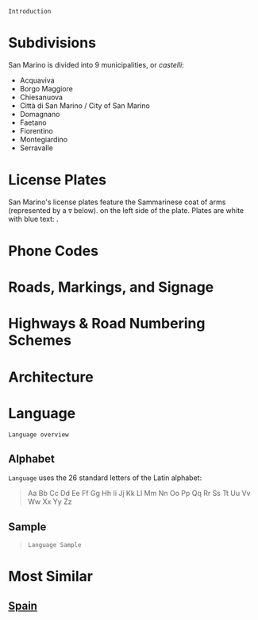 `Introduction`

# Subdivisions

San Marino is divided into 9 municipalities, or _castelli_:

- Acquaviva
- Borgo Maggiore
- Chiesanuova
- Città di San Marino / City of San Marino
- Domagnano
- Faetano
- Fiorentino
- Montegiardino
- Serravalle

<CountryMap code="SMR" scale="200000" />

# License Plates

San Marino's license plates feature the Sammarinese coat of arms (represented by a `∇` below). on the left side of the plate. Plates are white with blue text: <LicensePlate style="sm" code="∇" format="A1234" textColor="blue" />.

# Phone Codes

# Roads, Markings, and Signage

# Highways & Road Numbering Schemes

# Architecture

# Language

`Language overview`

## Alphabet

`Language` uses the 26 standard letters of the Latin alphabet:

> Aa Bb Cc Dd Ee Ff Gg Hh Ii Jj Kk Ll Mm Nn Oo Pp Qq Rr Ss Tt Uu Vv Ww Xx Yy Zz

## Sample

> `Language Sample`

# Most Similar

## [Spain](/countries/ESP)

